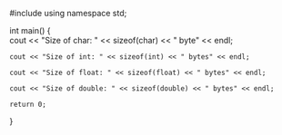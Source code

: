 #include <iostream> 
using namespace std; 

int main() 
{    
    cout << "Size of char: " << sizeof(char) << " byte" << endl;
	
    cout << "Size of int: " << sizeof(int) << " bytes" << endl;
	
    cout << "Size of float: " << sizeof(float) << " bytes" << endl;
	
    cout << "Size of double: " << sizeof(double) << " bytes" << endl;

    return 0;
}
